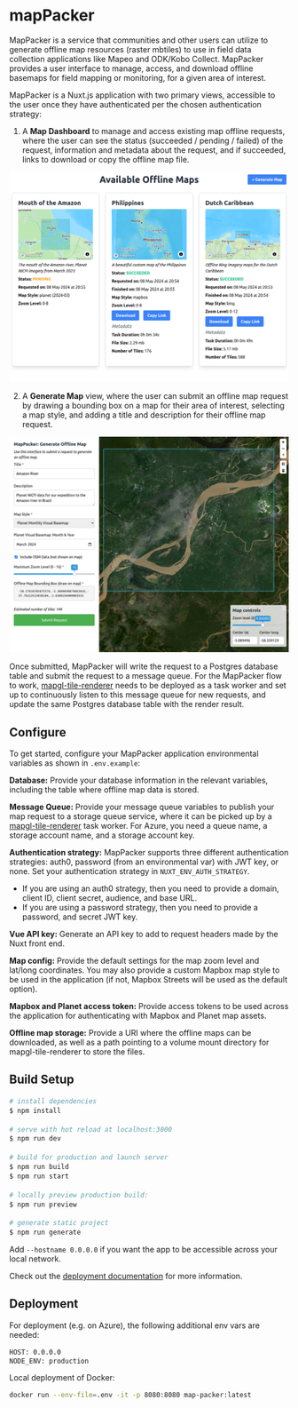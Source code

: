 # mapPacker

MapPacker is a service that communities and other users can utilize to generate offline map resources (raster mbtiles) to use in field data collection applications like Mapeo and ODK/Kobo Collect. MapPacker provides a user interface to manage, access, and download offline basemaps for field mapping or monitoring, for a given area of interest.

MapPacker is a Nuxt.js application with two primary views, accessible to the user once they have authenticated per the chosen authentication strategy:

1. A **Map Dashboard** to manage and access existing map offline requests, where the user can see the status (succeeded / pending / failed) of the request, information and metadata about the request, and if succeeded, links to download or copy the offline map file.

![Map Dashboard](docs/MapDashboard.png)

2. A **Generate Map** view, where the user can submit an offline map request by drawing a bounding box on a map for their area of interest, selecting a map style, and adding a title and description for their offline map request.

![Generate Map](docs/GenerateMap.png)

Once submitted, MapPacker will write the request to a Postgres database table and submit the request to a message queue. For the MapPacker flow to work, [mapgl-tile-renderer](http://github.com/conservationMetrics/mapgl-tile-renderer/) needs to be deployed as a task worker and set up to continuously listen to this message queue for new requests, and update the same Postgres database table with the render result.

## Configure

To get started, configure your MapPacker application environmental variables as shown in `.env.example`:

**Database:** Provide your database information in the relevant variables, including the table where offline map data is stored.

**Message Queue:** Provide your message queue variables to publish your map request to a storage queue service, where it can be picked up by a [mapgl-tile-renderer](http://github.com/conservationMetrics/mapgl-tile-renderer/) task worker. For Azure, you need a queue name, a storage account name, and a storage account key.

**Authentication strategy:** MapPacker supports three different authentication strategies: auth0, password (from an environmental var) with JWT key, or none. Set your authentication strategy in `NUXT_ENV_AUTH_STRATEGY`.

- If you are using an auth0 strategy, then you need to provide a domain, client ID, client secret, audience, and base URL.
- If you are using a password strategy, then you need to provide a password, and secret JWT key.

**Vue API key:** Generate an API key to add to request headers made by the Nuxt front end.

**Map config:** Provide the default settings for the map zoom level and lat/long coordinates. You may also provide a custom Mapbox map style to be used in the application (if not, Mapbox Streets will be used as the default option).

**Mapbox and Planet access token:** Provide access tokens to be used across the application for authenticating with Mapbox and Planet map assets.

**Offline map storage:** Provide a URI where the offline maps can be downloaded, as well as a path pointing to a volume mount directory for mapgl-tile-renderer to store the files.

## Build Setup

```bash
# install dependencies
$ npm install

# serve with hot reload at localhost:3000
$ npm run dev

# build for production and launch server
$ npm run build
$ npm run start

# locally preview production build:
$ npm run preview

# generate static project
$ npm run generate
```

Add `--hostname 0.0.0.0` if you want the app to be accessible across your local network.

Check out the [deployment documentation](https://nuxt.com/docs/getting-started/deployment) for more information.

## Deployment

For deployment (e.g. on Azure), the following additional env vars are needed:

```
HOST: 0.0.0.0
NODE_ENV: production
```

Local deployment of Docker:

```sh
docker run --env-file=.env -it -p 8080:8080 map-packer:latest
```
